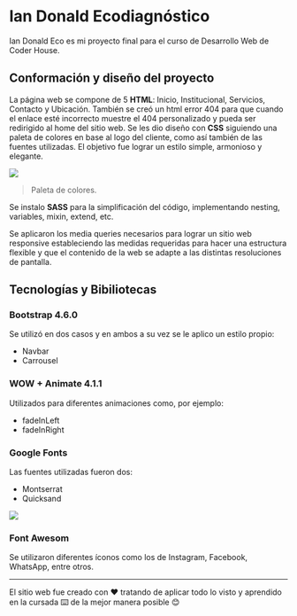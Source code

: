 # Ian Donald Ecodiagnóstico

Ian Donald Eco es mi proyecto final para el curso de Desarrollo Web de Coder House.

## Conformación y diseño del proyecto

La página web se compone de 5 **HTML**: Inicio, Institucional, Servicios, Contacto y Ubicación. También se creó un html error 404 para que cuando el enlace esté incorrecto muestre el 404 personalizado y pueda ser redirigido al home del sitio web.
Se les dio diseño con **CSS** siguiendo una paleta de colores en base al logo del cliente, como así también de las fuentes utilizadas. El objetivo fue lograr un estilo simple, armonioso y elegante.

![](https://i.ibb.co/9hB0HyQ/paleta.jpg)
> Paleta de colores.

Se instalo **SASS** para la simplificación del código, implementando nesting, variables, mixin, extend, etc.

Se aplicaron los media queries necesarios para lograr un sitio web responsive estableciendo las medidas requeridas para hacer una estructura flexible y que el contenido de la web se adapte a las distintas resoluciones de pantalla.

## Tecnologías y Bibiliotecas

### Bootstrap 4.6.0
Se utilizó en dos casos y en ambos a su vez se le aplico un estilo propio:
- Navbar
- Carrousel

### WOW + Animate 4.1.1
Utilizados para diferentes animaciones como, por ejemplo:
- fadeInLeft
- fadeInRight

### Google Fonts
Las fuentes utilizadas fueron dos:
- Montserrat
- Quicksand

![](https://i.ibb.co/6smYNRx/letras.jpg)

### Font Awesom
Se utilizaron diferentes íconos como los de Instagram, Facebook, WhatsApp, entre otros.

------------

El sitio web fue creado con ❤️ tratando de aplicar todo lo visto y aprendido en la cursada ⌨️ de la mejor manera posible 😊